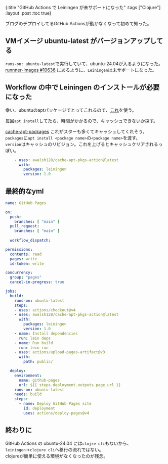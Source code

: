 {:title "GitHub Actions で Leiningen が未サポートになった"
 :tags  ["Clojure"]
 :layout :post
 :toc true}

ブログのデプロイしてるGitHub Actionsが動かなくなって初めて知った。

## VMイメージ ubuntu-latest がバージョンアップしてる
`runs-on: ubuntu-latest`で実行していて、ubuntu-24.04が入るようになった。  
[runnner-images #10636](https://github.com/actions/runner-images/issues/10636) にあるように、`Leiningen`は未サポートになった。

## Workflow の中で Leiningen のインストールが必要になった
幸い、ubuntuのaptパッケージでとってこれるので、[これ](https://launchpad.net/ubuntu/+source/leiningen)を使う。  

毎回`apt install`してたら、時間がかかるので、キャッシュできないか探す。

[cache-apt-packages](https://github.com/marketplace/actions/cache-apt-packages) これがスターも多くてキャッシュしてくれそう。  
`packages`に`apt install <package name>`の`<package name>`を渡す。  
`version`はキャッシュのリビジョン。これを上げるとキャッシュクリアされるっぽい。

```yml
    - uses: awalsh128/cache-apt-pkgs-action@latest
      with:
        packages: leiningen
        version: 1.0
```

## 最終的なyml
```yml
name: GitHub Pages

on:
  push:
    branches: [ "main" ]
  pull_request:
    branches: [ "main" ]
    
  workflow_dispatch:

permissions:
  contents: read
  pages: write
  id-token: write

concurrency:
  group: "pages"
  cancel-in-progress: true

jobs:
  build:
    runs-on: ubuntu-latest
    steps:
    - uses: actions/checkout@v4
    - uses: awalsh128/cache-apt-pkgs-action@latest
      with:
        packages: leiningen
        version: 1.0
    - name: Install dependencies
      run: lein deps
    - name: Run build
      run: lein run
    - uses: actions/upload-pages-artifact@v3
      with:
        path: public/

  deploy:
    environment:
      name: github-pages
      url: ${{ steps.deployment.outputs.page_url }}
    runs-on: ubuntu-latest
    needs: build
    steps:
      - name: Deploy GitHub Pages site
        id: deployment
        uses: actions/deploy-pages@v4
```

## 終わりに
GitHub Actions の ubuntu-24.04 には`clojre cli`もないから、`leiningen`→`clojure cli`へ移行の流れではない。  
clojureが簡単に使える環境がなくなったのが残念。



